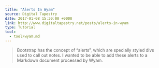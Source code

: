 ```yaml
---
title: "Alerts In Wyam"
source: Digital Tapestry
date: 2017-01-08 15:30:00 +0000
link: http://www.digitaltapestry.net/posts/alerts-in-wyam
type: Tutorial
tool:
  - tool/wyam.md
---
```

> Bootstrap has the concept of “alerts”, which are specially styled divs used to call out notes. I wanted to be able to add these alerts to a Markdown document processed by Wyam.

